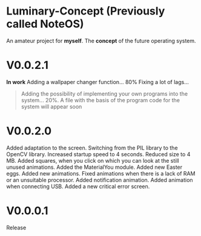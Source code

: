 # Luminary-Concept (Previously called NoteOS)
An amateur project for **myself**. The **concept** of the future operating system.

# V0.0.2.1
**In work**
Adding a wallpaper changer function... 80%
Fixing a lot of lags...
>Adding the possibility of implementing your own programs into the system... 20%.
A file with the basis of the program code for the system will appear soon



# V0.0.2.0
Added adaptation to the screen.
Switching from the PIL library to the OpenCV library.
Increased startup speed to 4 seconds.
Reduced size to 4 MB.
Added squares, when you click on which you can look at the still unused animations.
Added the MaterialYou module.
Added new Easter eggs.
Added new animations.
Fixed animations when there is a lack of RAM or an unsuitable processor.
Added notification animation.
Added animation when connecting USB.
Added a new critical error screen.


# V0.0.0.1
Release

